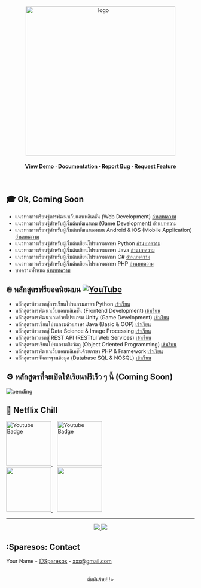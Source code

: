 <div align="center">

  <img src="https://user-images.githubusercontent.com/99184393/211183762-03b6e9b4-9fcd-4874-a0e4-20cf00537c06.gif" alt="logo" width="400" height="auto" />



<h4>
    <a href="#">View Demo</a>
  <span> · </span>
    <a href="#">Documentation</a>
  <span> · </span>
    <a href="#">Report Bug</a>
  <span> · </span>
    <a href="#">Request Feature</a>
  </h4>
</div>

<br />

<!-- Table of Contents -->

## 🎓 Ok, Coming Soon
- แนวทางการเรียนรู้การพัฒนาเว็บแอพพลิเคชั่น (Web Development) [อ่านบทความ](#)
- แนวทางการเรียนรู้สำหรับผู้เริ่มต้นพัฒนาเกม (Game Development) [อ่านบทความ](#)
- แนวทางการเรียนรู้สำหรับผู้เริ่มต้นพัฒนาแอพบน Android & iOS (Mobile Application) [อ่านบทความ](#)
- แนวทางการเรียนรู้สำหรับผู้เริ่มต้นเขียนโปรแกรมภาษา Python [อ่านบทความ](#)
- แนวทางการเรียนรู้สำหรับผู้เริ่มต้นเขียนโปรแกรมภาษา Java [อ่านบทความ](#)
- แนวทางการเรียนรู้สำหรับผู้เริ่มต้นเขียนโปรแกรมภาษา C# [อ่านบทความ](#)
- แนวทางการเรียนรู้สำหรับผู้เริ่มต้นเขียนโปรแกรมภาษา PHP [อ่านบทความ](#)
- บทความทั้งหมด [อ่านบทความ](#)

## 🔥 หลักสูตรฟรียอดนิยมบน [![YouTube](https://img.shields.io/badge/YouTube-%23FF0000.svg?logo=YouTube&logoColor=white)](https://www.youtube.com/)
- หลักสูตรก้าวแรกสู่การเขียนโปรแกรมภาษา Python [เข้าเรียน](#)
- หลักสูตรการพัฒนาเว็บแอพพลิเคชั่น (Frontend Development) [เข้าเรียน](#)
- หลักสูตรการพัฒนาเกมด้วยโปรแกรม Unity (Game Development) [เข้าเรียน](#)
- หลักสูตรการเขียนโปรแกรมด้วยภาษา Java (Basic & OOP) [เข้าเรียน](#)
- หลักสูตรก้าวแรกสู่ Data Science & Image Processing [เข้าเรียน](#)
- หลักสูตรก้าวแรกสู่ REST API (RESTful Web Services) [เข้าเรียน](#)
- หลักสูตรการเขียนโปรแกรมเชิงวัตถุ (Object Oriented Programming) [เข้าเรียน](#)
- หลักสูตรการพัฒนาเว็บแอพพลิเคชั่นด้วยภาษา PHP & Framework [เข้าเรียน](#)
- หลักสูตรการจัดการฐานข้อมูล (Database SQL & NOSQL) [เข้าเรียน](#)

## ⚙️ หลักสูตรที่จะเปิดให้เรียนฟรีเร็ว ๆ นี้ (Coming Soon)
![pending](https://skillicons.dev/icons?i=angular,bun,blender,docker,fastapi,kubernetes,lua,nestjs,nginx,prisma,r,supabase,vscode)

<h2>👋 Netflix Chill</h2>
<div id="youtube">
  <a href="https://www.youtube.com/">
    <img src="https://yt3.googleusercontent.com/2eVBbUulBZpKRScD4FPQLIWoDn80C3xirBy9v7ce4rL6qHE3msq-tss64ZTc7ugrsmRRdNa9=s160-c-k-c0x00ffffff-no-rj" alt="Youtube Badge" width="120"/>
  </a>
  &nbsp;&nbsp;
  <a href="https://www.youtube.com/">
    <img src="https://yt3.googleusercontent.com/ytc/AIdro_k_NmcINdh2WOvILC7zrBFAf9R8ymWoiIOlVuefirX96Wg=s160-c-k-c0x00ffffff-no-rj" alt="Youtube Badge" width="120"/>
  </a>
  <br>
  <a href="https://www.youtube.com/">
  <img src="https://img.shields.io/youtube/channel/subscribers/UCQ1r_4x-P-fETLIU4pqf98w" width="120"/>
  </a>
  &nbsp;&nbsp;
  <a href="https://www.youtube.com/">
  <img src="https://img.shields.io/youtube/channel/subscribers/UCB6eDEzpqpiaZnDMzoje57Q" width="120"/>
  </a>
  
</div>
<hr>
<div id="badges" align="center">
  <a href="https://www.facebook.com/Sparesos/" target="_blank">
    <img src="https://img.shields.io/badge/Facebook-1877F2?style=for-the-badge&logo=facebook&logoColor=white"/>
  </a>
  <a href="https://www.youtube.com/" target="_blank">
    <img src="https://img.shields.io/badge/YouTube-FF0000?style=for-the-badge&logo=youtube&logoColor=white"/>
  </a>
  
  <br>
 
</div>




## :Sparesos: Contact

Your Name - [@Sparesos](https://twitter.com/Sparesos) - xxx@gmail.com

<br />

<div align="center">ตั้มมันร้าย!!!⭐️</div>
